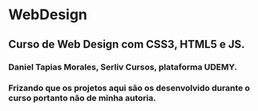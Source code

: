 # WebDesign

## Curso de Web Design com CSS3, HTML5 e JS.

### Daniel Tapias Morales, Serliv Cursos, plataforma UDEMY.
### Frizando que os projetos aqui são os desenvolvido durante o curso portanto não de minha autoria.
